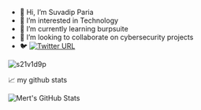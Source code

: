 - 👋 Hi, I’m Suvadip Paria
- 👀 I’m interested in Technology
- 🌱 I’m currently learning burpsuite
- 💞️ I’m looking to collaborate on cybersecurity projects
- 🐦 [![Twitter URL](https://img.shields.io/twitter/url/https/twitter.com/s21v1d9p.svg?style=social&label=Follow%20%40s21v1d9p)](https://twitter.com/s21v1d9p)
<p align="left"> <img src="https://komarev.com/ghpvc/?username=s21v1d9p&label=Profile%20views&color=0e75b6&style=flat" alt="s21v1d9p" /> </p>

<!---
s21v1d9p/s21v1d9p is a ✨ special ✨ repository because its `README.md` (this file) appears on your GitHub profile.
You can click the Preview link to take a look at your changes.
--->

📈 my github stats
  
  ![Mert's GitHub Stats](https://github-readme-stats.vercel.app/api?username=s21v1d9p&show_icons=true)

